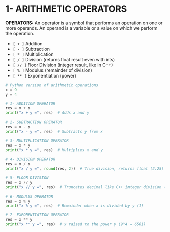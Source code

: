 # 1- ARITHMETIC OPERATORS

**OPERATORS:** An operator is a symbol that performs an operation on one or more operands. An operand is a variable or a value on which we perform the operation.

- `[ + ]` Addition
- `[ - ]` Subtraction
- `[ * ]` Multiplication
- `[ / ]` Division (returns float result even with ints)
- `[ // ]` Floor Division (integer result, like in C++)
- `[ % ]` Modulus (remainder of division)
- `[ ** ]` Exponentiation (power)

```python
# Python version of arithmetic operations
x = 9
y = 4

# 1- ADDITION OPERATOR
res = x + y
print("x + y =", res)  # Adds x and y

# 2- SUBTRACTION OPERATOR
res = x - y
print("x - y =", res)  # Subtracts y from x

# 3- MULTIPLICATION OPERATOR
res = x * y
print("x * y =", res)  # Multiplies x and y

# 4- DIVISION OPERATOR
res = x / y
print("x / y =", round(res, 2))  # True division, returns float (2.25)

# 5- FLOOR DIVISION
res = x // y
print("x // y =", res)  # Truncates decimal like C++ integer division (2)

# 6- MODULUS OPERATOR
res = x % y
print("x % y =", res)  # Remainder when x is divided by y (1)

# 7- EXPONENTIATION OPERATOR
res = x ** y
print("x ** y =", res)  # x raised to the power y (9^4 = 6561)

```
